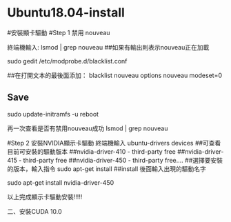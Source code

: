 # Ubuntu18.04-install


#安裝顯卡驅動
#Step 1 禁用 nouveau

終端機輸入:
lsmod | grep nouveau
##如果有輸出則表示nouveau正在加載

sudo gedit /etc/modprobe.d/blacklist.conf

##在打開文本的最後面添加：
blacklist nouveau
options nouveau modeset=0
## Save

sudo update-initramfs -u
reboot

再一次查看是否有禁用nouveau成功
lsmod | grep nouveau

#Step 2 安裝NVIDIA顯示卡驅動
終端機輸入
ubuntu-drivers devices
##可查看目前可安裝的驅動版本
##nvidia-driver-410 - third-party free
##nvidia-driver-415 - third-party free
##nvidia-driver-450 - third-party free....
##選擇要安裝的版本，輸入指令 sudo apt-get install
##install 後面輸入出現的驅動名字

sudo apt-get install nvidia-driver-450

以上完成顯示卡驅動安裝!!!!!

二、安裝CUDA 10.0






